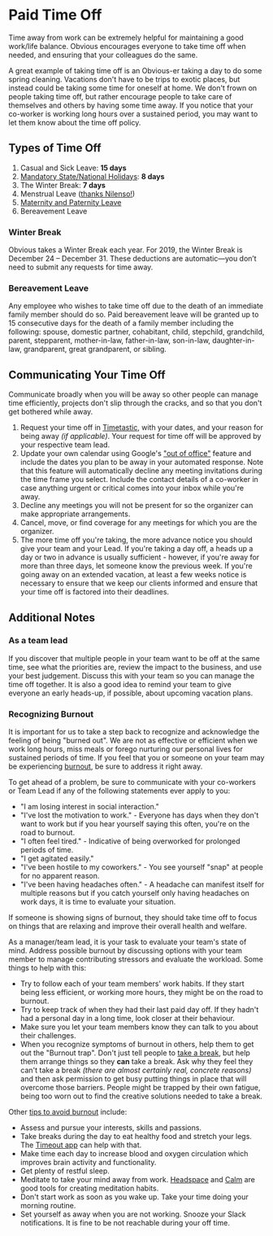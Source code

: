 # Paid Time Off

Time away from work can be extremely helpful for maintaining a good work/life balance. Obvious encourages everyone to take time off when needed, and ensuring that your colleagues do the same.

A great example of taking time off is an Obvious-er taking a day to do some spring cleaning. Vacations don't have to be trips to exotic places, but instead could be taking some time for oneself at home. We don't frown on people taking time off, but rather encourage people to take care of themselves and others by having some time away. If you notice that your co-worker is working long hours over a sustained period, you may want to let them know about the time off policy.

## Types of Time Off

1. Casual and Sick Leave: **15 days**
2. [Mandatory State/National Holidays](https://github.com/obvious/handbook/blob/master/3-Benefits%20and%20Perks/Holiday%20List.md): **8 days**
3. The Winter Break: **7 days**
4. Menstrual Leave ([thanks Nilenso!](https://blog.nilenso.com/blog/2016/05/16/i-have-cramps/))
5. [Maternity and Paternity Leave](https://github.com/obvious/handbook/blob/master/3-Benefits%20and%20Perks/Parental%20Leave.md)
6. Bereavement Leave

### Winter Break

Obvious takes a Winter Break each year. For 2019, the Winter Break is December 24 – December 31. These deductions are automatic—you don’t need to submit any requests for time away.

### Bereavement Leave

Any employee who wishes to take time off due to the death of an immediate family member should do so. Paid bereavement leave will be granted up to 15 consecutive days for the death of a family member including the following: spouse, domestic partner, cohabitant, child, stepchild, grandchild, parent, stepparent, mother-in-law, father-in-law, son-in-law, daughter-in-law, grandparent, great grandparent, or sibling.

## Communicating Your Time Off 

Communicate broadly when you will be away so other people can manage time efficiently, projects don't slip through the cracks, and so that you don't get bothered while away.

1. Request your time off in [Timetastic](http://timetastic.co.uk/), with your dates, and your reason for being away *(if applicable)*. Your request for time off will be approved by your respective team lead.
2. Update your own calendar using Google's ["out of office"](https://www.theverge.com/2018/6/27/17510656/google-calendar-out-of-office-option) feature and include the dates you plan to be away in your automated response. Note that this feature will automatically decline any meeting invitations during the time frame you select. Include the contact details of a co-worker in case anything urgent or critical comes into your inbox while you're away.
3. Decline any meetings you will not be present for so the organizer can make appropriate arrangements. 
4. Cancel, move, or find coverage for any meetings for which you are the organizer.
5. The more time off you're taking, the more advance notice you should give your team and your Lead. If you're taking a day off, a heads up a day or two in advance is usually sufficient - however, if you're away for more than three days, let someone know the previous week. If you're going away on an extended vacation, at least a few weeks notice is necessary to ensure that we keep our clients informed and ensure that your time off is factored into their deadlines.

## Additional Notes

### As a team lead

If you discover that multiple people in your team want to be off at the same time, see what the priorities are, review the impact to the business, and use your best judgement. Discuss this with your team so you can manage the time off together. It is also a good idea to remind your team to give everyone an early heads-up, if possible, about upcoming vacation plans.

### Recognizing Burnout 

It is important for us to take a step back to recognize and acknowledge the feeling of being "burned out". We are not as effective or efficient when we work long hours, miss meals or forego nurturing our personal lives for sustained periods of time. If you feel that you or someone on your team may be experiencing [burnout](http://www.mayoclinic.org/healthy-lifestyle/adult-health/in-depth/burnout/art-20046642), be sure to address it right away.

To get ahead of a problem, be sure to communicate with your co-workers or Team Lead if any of the following statements ever apply to you:

- "I am losing interest in social interaction."
- "I've lost the motivation to work." - Everyone has days when they don't want to work but if you hear yourself saying this often, you're on the road to burnout.
- "I often feel tired." - Indicative of being overworked for prolonged periods of time.
- "I get agitated easily."
- "I've been hostile to my coworkers." - You see yourself "snap" at people for no apparent reason.
- "I've been having headaches often." - A headache can manifest itself for multiple reasons but if you catch yourself only having headaches on work days, it is time to evaluate your situation.

If someone is showing signs of burnout, they should take time off to focus on things that are relaxing and improve their overall health and welfare.

As a manager/team lead, it is your task to evaluate your team's state of mind. Address possible burnout by discussing options with your team member to manage contributing stressors and evaluate the workload. Some things to help with this:

- Try to follow each of your team members' work habits. If they start being less efficient, or working more hours, they might be on the road to burnout.
- Try to keep track of when they had their last paid day off. If they hadn't had a personal day in a long time, look closer at their behaviour.
- Make sure you let your team members know they can talk to you about their challenges.
- When you recognize symptoms of burnout in others, help them to get out the "Burnout trap". Don't just tell people to [take a break](https://medium.com/@zenpeacekeeper/take-a-break-f877907877bc), but help them arrange things so they **can** take a break. Ask why they feel they can't take a break *(there are almost certainly real, concrete reasons)* and then ask permission to get busy putting things in place that will overcome those barriers. People might be trapped by their own fatigue, being too worn out to find the creative solutions needed to take a break.

Other [tips to avoid burnout](http://www.mayoclinic.org/healthy-lifestyle/adult-health/in-depth/burnout/art-20046642?pg=2) include:

- Assess and pursue your interests, skills and passions.
- Take breaks during the day to eat healthy food and stretch your legs. The [Timeout app](http://dejal.com/timeout/) can help with that.
- Make time each day to increase blood and oxygen circulation which improves brain activity and functionality.
- Get plenty of restful sleep.
- Meditate to take your mind away from work. [Headspace](https://www.headspace.com/science) and [Calm](https://www.calm.com/meditate) are good tools for creating meditation habits.
- Don't start work as soon as you wake up. Take your time doing your morning routine.
- Set yourself as away when you are not working. Snooze your Slack notifications. It is fine to be not reachable during your off time.